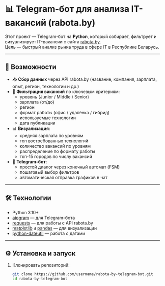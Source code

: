 
# 📊 Telegram-бот для анализа IT-вакансий (rabota.by)

Этот проект — Telegram-бот на **Python**, который собирает, фильтрует и визуализирует IT-вакансии с сайта [rabota.by](https://rabota.by).  
Цель — быстрый анализ рынка труда в сфере IT в Республике Беларусь.  

---

## 🔹 Возможности
- 📥 **Сбор данных** через API rabota.by (название, компания, зарплата, опыт, регион, технологии и др.)  
- 🔎 **Фильтрация вакансий** по ключевым критериям:
  - уровень (Junior / Middle / Senior)  
  - зарплата (от/до)  
  - регион  
  - формат работы (офис / удалёнка / гибрид)  
  - используемые технологии  
  - дата публикации  
- 📊 **Визуализация**:
  - средняя зарплата по уровням  
  - топ востребованных технологий  
  - количество вакансий по уровням  
  - распределение по формату работы  
  - топ-15 городов по числу вакансий  
- 🤖 **Telegram-бот**:
  - простой диалог через конечный автомат (FSM)  
  - пошаговый выбор фильтров  
  - автоматическая отправка графиков в чат  

---

## 🛠️ Технологии
- Python 3.10+  
- [aiogram](https://docs.aiogram.dev/) — для Telegram-бота  
- [requests](https://docs.python-requests.org/) — для работы с API rabota.by  
- [matplotlib](https://matplotlib.org/) и [pandas](https://pandas.pydata.org/) — для визуализации  
- [python-dateutil](https://dateutil.readthedocs.io/) — работа с датами  

---

## ⚙️ Установка и запуск

1. Клонировать репозиторий:
   ```bash
   git clone https://github.com/username/rabota-by-telegram-bot.git
   cd rabota-by-telegram-bot
